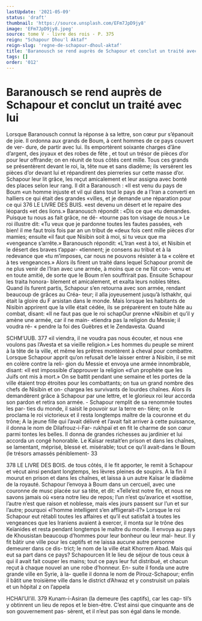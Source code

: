 ```yaml
---
lastUpdate: '2021-05-09'
status: 'draft'
thumbnail: 'https://source.unsplash.com/EFm7JpD9jy8'
image: 'EFm7JpD9jy8.jpeg'
source: tome V - livre des rois - P. 375
reign: "Schapour Dhou'l Aktaf"
reign-slug: 'regne-de-schapour-dhoul-aktaf'
title: 'Baranousch se rend auprès de Schapour et conclut un traité avec lui | Le Livre des Rois | Shâhnâmeh'
tags: []
order: '012'
---
```


# Baranousch se rend auprès de Schapour et conclut un traité avec lui

Lorsque Baranousch connut la réponse à sa lettre, son cœur pur s’épanouit de joie. Il ordonna aux grands
de Boum, à cent hommes de ce pays couvert de ver-
dure, de partir avec lui. Ils emportèrent soixante charges d’âne d’argent, des joyaux et des robes de
fête , et tout un trésor de pièces d’or pour leur offrande; on en réunit de tous côtés cent mille. Tous
ces grands se présentèrent devant le roi, la, tête nue
et sans diadème; ils versèrent les pièces d’or devant
lui et répandirent des pierreries sur cette masse d’or. Schapour leur lit grâce, les reçut amicalement et leur assigna avec bonté des places selon leur rang.
Il dit a Baranousch : «Il est venu du pays de Boum «un homme injuste et vil qui dans tout le pays de a l’Iran a converti en halliers ce qui était des grandes «villes, et je demande une réparation pour ce qui
376 LE LIVRE DES BUIS.
«est devenu un désert et le repaire des léopards
«et des lions.» Baranousch répondit : «Dis ce que
«tu demandes. Puisque tu nous as fait grâce, ne dé- «tourne pas ton visage de nous.» Le roi illustre dit: «Tu veux que je pardonne toutes les fautes passées, «eh bien! iI me faut trois fois par an un tribut de «deux fois cent mille pièces d’or mamies; ensuite
«il faut que Nisibin soit à moi, si tu veux que ma «vengeance s’arrête.» Baranousch répondit: «L’Iran
«est à toi, et Nisibin et le désert des braves t’appar- «tiennent; je consens au tribut et à la redevance que «tu m’imposes, car nous ne pouvons résister à ta
« colère et à tes vengeances.» Alors ils firent un traité
dans lequel Schapour promit de ne plus venir de l’Iran avec une armée, à moins que ce ne fût con-
venu et en toute amitié, de sorte que le Boum n’en souffrirait pas. Ensuite Schapour les traita honora- blement et amicalement, et exalta leurs nobles têtes.
Quand ils furent partis, Schapour s’en retourna avec son armée, rendant beaucoup de grâces au Créa-
teur; il alla joyeusement jusqu’à Isthakhr, qui était
la gloire du F arsistan dans le monde. Mais lorsque les habitants de Nisibin apprirent que la ville était cédée, ils se préparèrent en toute hâte au combat,
disant: «Il ne faut pas que le roi schapOur prenne «Nisibin et qu’il y amène une armée, car il ne main-
«tiendra pas la religion du Messie; il voudra ré- « pendre la foi des Guèbres et le Zendavesta. Quand

SCHM’UUB. 377 «il viendra, il ne voudra pas nous écouter, et nous
«ne voulons pas l’Avesta et sa vieille religion.» Les hommes du peuple se mirent à la tête de la ville, et même les prêtres montèrent à cheval pour combattre. Lorsque Schapour apprit qu’on refusait de’le laisser entrer à Nisibin, il se mit en colère contre la reli- gion du Messie et envoya une armée innombrable,
disant: «Il est impossible d’approuver la religion «d’un prophète que les Juifs ont mis à mort.» On
se battit pendant une semaine et les portes de la ville étaient trop étroites pour les combattants; on
tua un grand nombre des chefs de Nisibin et on- chargea les survivants de lourdes chaînes. Alors ils demandèrent grâce à Schapour par une lettre, et le glorieux roi leur accorda son pardon et retira son
armée. -
Schapour remplit de sa renommée toutes les par-
ties du monde, il saisit le pouvoir sur la terre en- tière; on le proclama le roi victorieux et il resta longtemps maître de la couronne et du trône; A la
jeune fille qui l’avait délivré et l’avait fait arriver à
cette puissance, il donna le nom de Dilafrouz-i-Far- rukhpaï et en fit le charme de son cœur parmi tontes les belles. Il donna de grandes richesses au jardinier et lui accorda un congé honorable.
Le Kaïsar restait’en prison et dans les chaînes, se lamentant, méprisé, blessé et. misérable; tout ce qu’il
avait-dans le Boum (le trésors amassés péniblement- 33

378 LE LIVRE DES BOIS.
de tous côtés, il le fit apporter, le remit à Schapour
et vécut ainsi pendant longtemps, les lèvres pleines
de soupirs. A la fin il mourut en prison et dans les chaînes, et laissa à un autre Kaïsar le diadème de la royauté. Schapour l’envoya à Boum dans un cercueil,
avec une couronne de musc placée sur sa tête, et dit: «Telle’est notre fin, et nous ne savons jamais où
«sera notre lieu de repos; l’un n’est qu’avarice et
«sottise, l’autre n’est que raison et noblesse, mais
«les jours passent sur l’un et sur l’autre; pourquoi «l’homme intelligent s’en affligerait-il?»
Lorsque le roi Schapour eut rétabli toutes les affaires et qu’il eut satisfait à toutes les vengeances
que les Iraniens avaient à exercer, il monta sur le trône des Keïanides et resta pendant longtemps le maître du monde. Il envoya au pays de Khousistan beaucoup d’hommes pour leur bonheur ou leur mal- heur. ll y fit bâtir une ville pour les captifs et ne laissa aucune autre personne demeurer dans ce dis- trict; le nom de la ville était Khorrem Abad. Mais qui eut sa part dans ce pays? Schapourcen lit le lieu de séjour de tous ceux à qui il avait fait couper les mains; tout ce pays leur fut distribué, et chacun reçut à chaque nouvel an une robe d’honneur. En-
suite il fonda une autre grande ville en Syrie, à la- quelle il donna le nom de Pirouz-Schapour; enfin il bâtit une troisième ville dans le district d’Ahwaz
et y construisit un palais et un hôpital z on l’appela

HCHAl’Ul’ill. 379 Kunam-i-Asiran (la demeure (les captifs), car les cap-
til’s y obtinrent un lieu de repos et le bien-être. C’est
ainsi que cinquante ans de son gouvernement pas- sèrent, et il n’eut pas son égal dans le monde.

